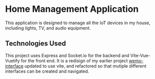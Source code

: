 # Home Management Application

This application is designed to manage all the IoT devices in my house, including lights, TV, and audio equipment. 

## Technologies Used

This project uses Express and Socket.io for the backend and Vite-Vue-Vuetify for the front end. It is a redisign of my earlier project [wemo-interface](https://github.com/Xyven1/wemo-interface) updated to use vite, and refactored so that mutiple different interfaces can be created and navigated.
